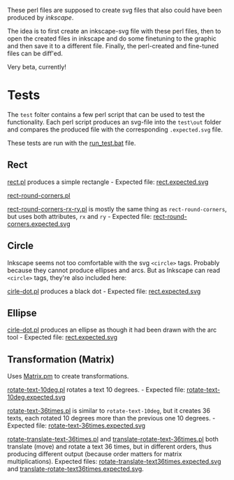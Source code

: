These perl files are supposed to create svg files that also could have been produced by *inkscape*.

The idea is to first create an inkscape-svg file with these perl files, then to open the created files
in inkscape and do some finetuning to the graphic and then save it to a different file. Finally, the
perl-created and fine-tuned files can be diff'ed.

Very beta, currently!


# Tests

The `test` folter contains a few perl script that can be used to test the functionality. Each perl script produces an svg-file into the `test\out` folder and
compares the produced file with the corresponding `.expected.svg` file.

These tests are run with the [run_test.bat](https://raw.github.com/ReneNyffenegger/development_misc/master/graphic/svg/inkscape/perl/Inkscape.pm/test/run_test.bat) file.

## Rect


[rect.pl](https://raw.github.com/ReneNyffenegger/development_misc/master/graphic/svg/inkscape/perl/Inkscape.pm/test/rect.pl) produces a simple rectangle -
Expected file: [rect.expected.svg](https://raw.github.com/ReneNyffenegger/development_misc/master/graphic/svg/inkscape/perl/Inkscape.pm/test/rect.expected.svg) 

[rect-round-corners.pl](https://raw.github.com/ReneNyffenegger/development_misc/master/graphic/svg/inkscape/perl/Inkscape.pm/test/rect-round-corners.pl) 

[rect-round-corners-rx-ry.pl](https://raw.github.com/ReneNyffenegger/development_misc/master/graphic/svg/inkscape/perl/Inkscape.pm/test/rect-round-corners-rx-ry.pl) 
is mostly the same thing as `rect-round-corners`, but uses both attributes, `rx` and `ry` - Expected file: [rect-round-corners.expected.svg](https://raw.github.com/ReneNyffenegger/development_misc/master/graphic/svg/inkscape/perl/Inkscape.pm/test/rect-round-corners-rx-ry.expected.svg) 

## Circle

Inkscape seems not too comfortable with the svg `<circle>` tags. Probably because they cannot produce ellipses and arcs. But as Inkscape can read `<circle>` tags,
they're also included here:

[cirle-dot.pl](https://raw.github.com/ReneNyffenegger/development_misc/master/graphic/svg/inkscape/perl/Inkscape.pm/test/cirle-dot.pl) produces a black dot -
Expected file: [rect.expected.svg](https://raw.github.com/ReneNyffenegger/development_misc/master/graphic/svg/inkscape/perl/Inkscape.pm/test/cirle-dot.expected.svg) 

## Ellipse

[cirle-dot.pl](https://raw.github.com/ReneNyffenegger/development_misc/master/graphic/svg/inkscape/perl/Inkscape.pm/test/ellipse.pl) produces an ellipse as though it had been drawn
with the arc tool - Expected file: [rect.expected.svg](https://raw.github.com/ReneNyffenegger/development_misc/master/graphic/svg/inkscape/perl/Inkscape.pm/test/ellipse.expected.svg) 

## Transformation (Matrix)

Uses [Matrix.pm](https://raw.github.com/ReneNyffenegger/development_misc/master/graphic/svg/inkscape/perl/Inkscape.pm/Matrix.pm) to create transformations.


[rotate-text-10deg.pl](https://raw.github.com/ReneNyffenegger/development_misc/master/graphic/svg/inkscape/perl/Inkscape.pm/test/rotate-text-10deg.pl) rotates a text
10 degrees. - Expected file: [rotate-text-10deg.expected.svg](https://raw.github.com/ReneNyffenegger/development_misc/master/graphic/svg/inkscape/perl/Inkscape.pm/test/rotate-text-10deg.expected.svg) 

[rotate-text-36times.pl](https://raw.github.com/ReneNyffenegger/development_misc/master/graphic/svg/inkscape/perl/Inkscape.pm/test/rotate-text-36times.pl) is similar to
`rotate-text-10deg`, but it creates 36 texts, each rotated 10 degrees more than the previous one
10 degrees. - Expected file: [rotate-text-36times.expected.svg](https://raw.github.com/ReneNyffenegger/development_misc/master/graphic/svg/inkscape/perl/Inkscape.pm/test/rotate-text-36times.expected.svg) 

[rotate-translate-text-36times.pl](https://raw.github.com/ReneNyffenegger/development_misc/master/graphic/svg/inkscape/perl/Inkscape.pm/test/rotate-translate-text-36times.pl) and
[translate-rotate-text-36times.pl](https://raw.github.com/ReneNyffenegger/development_misc/master/graphic/svg/inkscape/perl/Inkscape.pm/test/translate-rotate-text-36times.pl) both
translate (move) and rotate a text 36 times, but in different orders, thus producing different output (because order matters for matrix multiplications).
Expected files: 
[rotate-translate-text36times.expected.svg](https://raw.github.com/ReneNyffenegger/development_misc/master/graphic/svg/inkscape/perl/Inkscape.pm/test/rotate-translate-text-36times.expected.svg) and
[translate-rotate-text36times.expected.svg](https://raw.github.com/ReneNyffenegger/development_misc/master/graphic/svg/inkscape/perl/Inkscape.pm/test/translate-rotate-text-36times.expected.svg).
